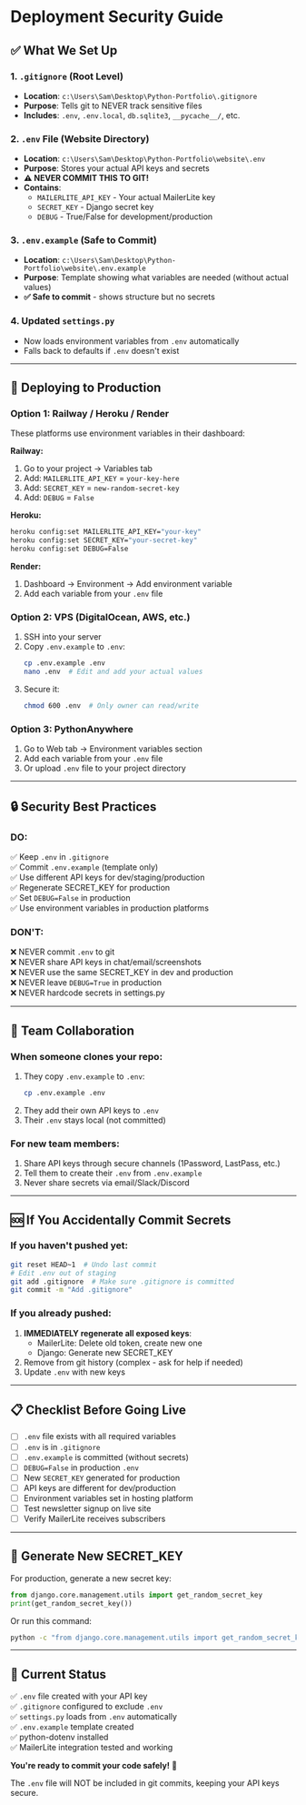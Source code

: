 # Deployment Security Guide

## ✅ What We Set Up

### 1. `.gitignore` (Root Level)
- **Location**: `c:\Users\Sam\Desktop\Python-Portfolio\.gitignore`
- **Purpose**: Tells git to NEVER track sensitive files
- **Includes**: `.env`, `.env.local`, `db.sqlite3`, `__pycache__/`, etc.

### 2. `.env` File (Website Directory)
- **Location**: `c:\Users\Sam\Desktop\Python-Portfolio\website\.env`
- **Purpose**: Stores your actual API keys and secrets
- **⚠️ NEVER COMMIT THIS TO GIT!**
- **Contains**:
  - `MAILERLITE_API_KEY` - Your actual MailerLite key
  - `SECRET_KEY` - Django secret key
  - `DEBUG` - True/False for development/production

### 3. `.env.example` (Safe to Commit)
- **Location**: `c:\Users\Sam\Desktop\Python-Portfolio\website\.env.example`
- **Purpose**: Template showing what variables are needed (without actual values)
- **✅ Safe to commit** - shows structure but no secrets

### 4. Updated `settings.py`
- Now loads environment variables from `.env` automatically
- Falls back to defaults if `.env` doesn't exist

---

## 🚀 Deploying to Production

### Option 1: Railway / Heroku / Render
These platforms use environment variables in their dashboard:

**Railway:**
1. Go to your project → Variables tab
2. Add: `MAILERLITE_API_KEY` = `your-key-here`
3. Add: `SECRET_KEY` = `new-random-secret-key`
4. Add: `DEBUG` = `False`

**Heroku:**
```bash
heroku config:set MAILERLITE_API_KEY="your-key"
heroku config:set SECRET_KEY="your-secret-key"
heroku config:set DEBUG=False
```

**Render:**
1. Dashboard → Environment → Add environment variable
2. Add each variable from your `.env` file

### Option 2: VPS (DigitalOcean, AWS, etc.)
1. SSH into your server
2. Copy `.env.example` to `.env`:
   ```bash
   cp .env.example .env
   nano .env  # Edit and add your actual values
   ```
3. Secure it:
   ```bash
   chmod 600 .env  # Only owner can read/write
   ```

### Option 3: PythonAnywhere
1. Go to Web tab → Environment variables section
2. Add each variable from your `.env` file
3. Or upload `.env` file to your project directory

---

## 🔒 Security Best Practices

### DO:
✅ Keep `.env` in `.gitignore`  
✅ Commit `.env.example` (template only)  
✅ Use different API keys for dev/staging/production  
✅ Regenerate SECRET_KEY for production  
✅ Set `DEBUG=False` in production  
✅ Use environment variables in production platforms  

### DON'T:
❌ NEVER commit `.env` to git  
❌ NEVER share API keys in chat/email/screenshots  
❌ NEVER use the same SECRET_KEY in dev and production  
❌ NEVER leave `DEBUG=True` in production  
❌ NEVER hardcode secrets in settings.py  

---

## 🔄 Team Collaboration

### When someone clones your repo:
1. They copy `.env.example` to `.env`:
   ```bash
   cp .env.example .env
   ```
2. They add their own API keys to `.env`
3. Their `.env` stays local (not committed)

### For new team members:
1. Share API keys through secure channels (1Password, LastPass, etc.)
2. Tell them to create their `.env` from `.env.example`
3. Never share secrets via email/Slack/Discord

---

## 🆘 If You Accidentally Commit Secrets

### If you haven't pushed yet:
```bash
git reset HEAD~1  # Undo last commit
# Edit .env out of staging
git add .gitignore  # Make sure .gitignore is committed
git commit -m "Add .gitignore"
```

### If you already pushed:
1. **IMMEDIATELY regenerate all exposed keys**:
   - MailerLite: Delete old token, create new one
   - Django: Generate new SECRET_KEY
2. Remove from git history (complex - ask for help if needed)
3. Update `.env` with new keys

---

## 📋 Checklist Before Going Live

- [ ] `.env` file exists with all required variables
- [ ] `.env` is in `.gitignore`
- [ ] `.env.example` is committed (without secrets)
- [ ] `DEBUG=False` in production `.env`
- [ ] New `SECRET_KEY` generated for production
- [ ] API keys are different for dev/production
- [ ] Environment variables set in hosting platform
- [ ] Test newsletter signup on live site
- [ ] Verify MailerLite receives subscribers

---

## 🔑 Generate New SECRET_KEY

For production, generate a new secret key:

```python
from django.core.management.utils import get_random_secret_key
print(get_random_secret_key())
```

Or run this command:
```bash
python -c "from django.core.management.utils import get_random_secret_key; print(get_random_secret_key())"
```

---

## 📝 Current Status

✅ `.env` file created with your API key  
✅ `.gitignore` configured to exclude `.env`  
✅ `settings.py` loads from `.env` automatically  
✅ `.env.example` template created  
✅ python-dotenv installed  
✅ MailerLite integration tested and working  

**You're ready to commit your code safely!** 🎉

The `.env` file will NOT be included in git commits, keeping your API keys secure.
